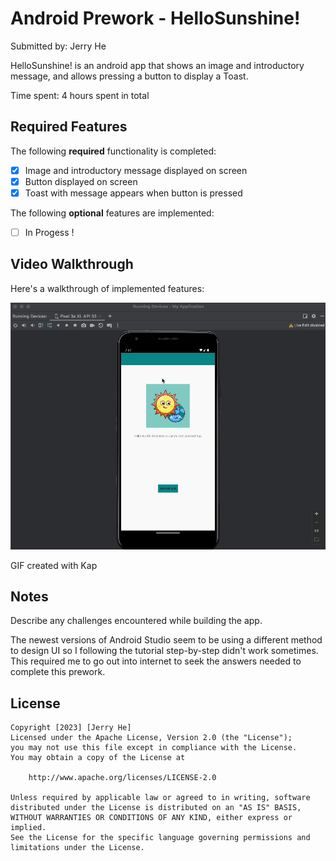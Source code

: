 # Android Prework - HelloSunshine!

Submitted by: Jerry He

HelloSunshine! is an android app that shows an image and introductory message, and allows pressing a button to display a Toast. 

Time spent: 4 hours spent in total

## Required Features

The following **required** functionality is completed:

* [x] Image and introductory message displayed on screen
* [x] Button displayed on screen
* [x] Toast with message appears when button is pressed 

The following **optional** features are implemented:

* [ ] In Progess !

## Video Walkthrough

Here's a walkthrough of implemented features:

<img src='./and102.gif' title='Video Walkthrough' width='' alt='Video Walkthrough' />

<!-- Replace this with whatever GIF tool you used! -->
GIF created with Kap

## Notes

Describe any challenges encountered while building the app.

The newest versions of Android Studio seem to be using a different method to design UI so I following the tutorial step-by-step didn't work sometimes. This required me to go out into internet to seek the answers needed to complete this prework.

## License

    Copyright [2023] [Jerry He]
    Licensed under the Apache License, Version 2.0 (the "License");
    you may not use this file except in compliance with the License.
    You may obtain a copy of the License at

        http://www.apache.org/licenses/LICENSE-2.0

    Unless required by applicable law or agreed to in writing, software
    distributed under the License is distributed on an "AS IS" BASIS,
    WITHOUT WARRANTIES OR CONDITIONS OF ANY KIND, either express or implied.
    See the License for the specific language governing permissions and
    limitations under the License.
